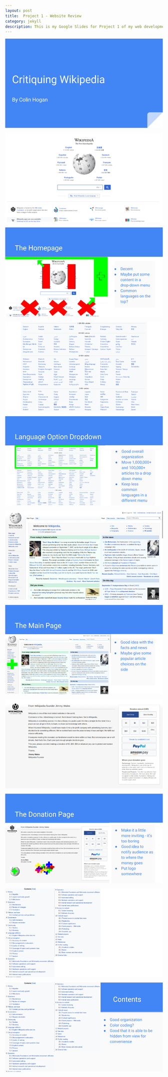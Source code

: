 ```yaml
---
layout: post
title:  Project 1 - Website Review
category: jekyll 
description: This is my Google Slides for Project 1 of my web development class
---
```


![Slide #1](https://raw.githubusercontent.com/Maynard-Schools/jekyll-setup-ColinH42/master/assets/img/Critiquing%20a%20Website.png)

![Slide #2](https://raw.githubusercontent.com/Maynard-Schools/jekyll-setup-ColinH42/master/assets/img/Critiquing%20a%20Website%20(1).png)

![Slide #3](https://raw.githubusercontent.com/Maynard-Schools/jekyll-setup-ColinH42/master/assets/img/Critiquing%20a%20Website%20(2).png)

![Slide #4](https://raw.githubusercontent.com/Maynard-Schools/jekyll-setup-ColinH42/master/assets/img/Critiquing%20a%20Website%20(3).png)

![Slide #5](https://raw.githubusercontent.com/Maynard-Schools/jekyll-setup-ColinH42/master/assets/img/Critiquing%20a%20Website%20(4).png)

![Slide #6](https://raw.githubusercontent.com/Maynard-Schools/jekyll-setup-ColinH42/master/assets/img/Critiquing%20a%20Website%20(5).png)

![Slide #7](https://raw.githubusercontent.com/Maynard-Schools/jekyll-setup-ColinH42/master/assets/img/Critiquing%20a%20Website%20(6).png)

![Slide #8](https://raw.githubusercontent.com/Maynard-Schools/jekyll-setup-ColinH42/master/assets/img/Critiquing%20a%20Website%20(7).png)

![Slide #9](https://raw.githubusercontent.com/Maynard-Schools/jekyll-setup-ColinH42/master/assets/img/Critiquing%20a%20Website%20(8).png)

![Slide #10](https://raw.githubusercontent.com/Maynard-Schools/jekyll-setup-ColinH42/master/assets/img/Critiquing%20a%20Website%20(9).png)

![Slide #11](https://raw.githubusercontent.com/Maynard-Schools/jekyll-setup-ColinH42/master/assets/img/Critiquing%20a%20Website%20(10).png)
